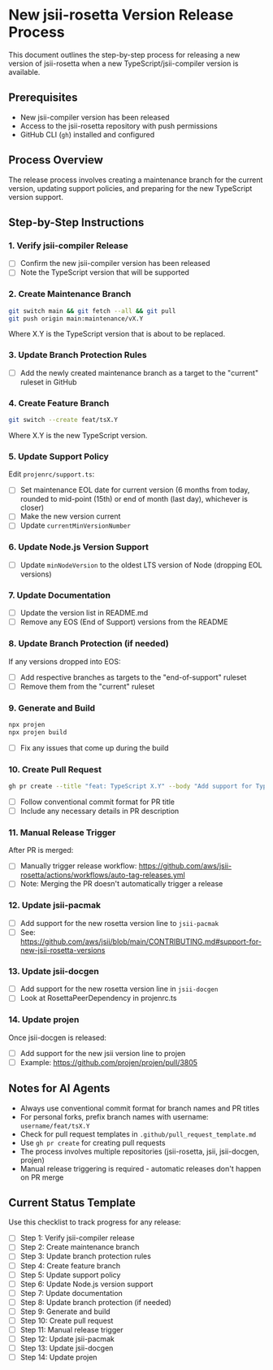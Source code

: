 # New jsii-rosetta Version Release Process

This document outlines the step-by-step process for releasing a new version of jsii-rosetta when a new TypeScript/jsii-compiler version is available.

## Prerequisites

- New jsii-compiler version has been released
- Access to the jsii-rosetta repository with push permissions
- GitHub CLI (`gh`) installed and configured

## Process Overview

The release process involves creating a maintenance branch for the current version, updating support policies, and preparing for the new TypeScript version support.

## Step-by-Step Instructions

### 1. Verify jsii-compiler Release
- [ ] Confirm the new jsii-compiler version has been released
- [ ] Note the TypeScript version that will be supported

### 2. Create Maintenance Branch
```bash
git switch main && git fetch --all && git pull
git push origin main:maintenance/vX.Y
```
Where X.Y is the TypeScript version that is about to be replaced.

### 3. Update Branch Protection Rules
- [ ] Add the newly created maintenance branch as a target to the "current" ruleset in GitHub

### 4. Create Feature Branch
```bash
git switch --create feat/tsX.Y
```
Where X.Y is the new TypeScript version.

### 5. Update Support Policy
Edit `projenrc/support.ts`:
- [ ] Set maintenance EOL date for current version (6 months from today, rounded to mid-point (15th) or end of month (last day), whichever is closer)
- [ ] Make the new version current
- [ ] Update `currentMinVersionNumber`

### 6. Update Node.js Version Support
- [ ] Update `minNodeVersion` to the oldest LTS version of Node (dropping EOL versions)

### 7. Update Documentation
- [ ] Update the version list in README.md
- [ ] Remove any EOS (End of Support) versions from the README

### 8. Update Branch Protection (if needed)
If any versions dropped into EOS:
- [ ] Add respective branches as targets to the "end-of-support" ruleset
- [ ] Remove them from the "current" ruleset

### 9. Generate and Build
```bash
npx projen
npx projen build
```
- [ ] Fix any issues that come up during the build

### 10. Create Pull Request
```bash
gh pr create --title "feat: TypeScript X.Y" --body "Add support for TypeScript X.Y"
```
- [ ] Follow conventional commit format for PR title
- [ ] Include any necessary details in PR description

### 11. Manual Release Trigger
After PR is merged:
- [ ] Manually trigger release workflow: https://github.com/aws/jsii-rosetta/actions/workflows/auto-tag-releases.yml
- [ ] Note: Merging the PR doesn't automatically trigger a release

### 12. Update jsii-pacmak
- [ ] Add support for the new rosetta version line to `jsii-pacmak`
- [ ] See: https://github.com/aws/jsii/blob/main/CONTRIBUTING.md#support-for-new-jsii-rosetta-versions

### 13. Update jsii-docgen
- [ ] Add support for the new rosetta version line in `jsii-docgen`
- [ ] Look at RosettaPeerDependency in projenrc.ts

### 14. Update projen
Once jsii-docgen is released:
- [ ] Add support for the new jsii version line to projen
- [ ] Example: https://github.com/projen/projen/pull/3805

## Notes for AI Agents

- Always use conventional commit format for branch names and PR titles
- For personal forks, prefix branch names with username: `username/feat/tsX.Y`
- Check for pull request templates in `.github/pull_request_template.md`
- Use `gh pr create` for creating pull requests
- The process involves multiple repositories (jsii-rosetta, jsii, jsii-docgen, projen)
- Manual release triggering is required - automatic releases don't happen on PR merge

## Current Status Template

Use this checklist to track progress for any release:

- [ ] Step 1: Verify jsii-compiler release
- [ ] Step 2: Create maintenance branch
- [ ] Step 3: Update branch protection rules
- [ ] Step 4: Create feature branch
- [ ] Step 5: Update support policy
- [ ] Step 6: Update Node.js version support
- [ ] Step 7: Update documentation
- [ ] Step 8: Update branch protection (if needed)
- [ ] Step 9: Generate and build
- [ ] Step 10: Create pull request
- [ ] Step 11: Manual release trigger
- [ ] Step 12: Update jsii-pacmak
- [ ] Step 13: Update jsii-docgen
- [ ] Step 14: Update projen
